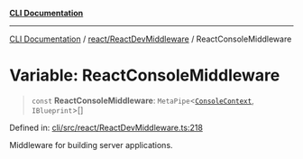 [**CLI Documentation**](../../../README.md)

***

[CLI Documentation](../../../README.md) / [react/ReactDevMiddleware](../README.md) / ReactConsoleMiddleware

# Variable: ReactConsoleMiddleware

> `const` **ReactConsoleMiddleware**: `MetaPipe`\<[`ConsoleContext`](../../../declarations/interfaces/ConsoleContext.md), `IBlueprint`\>[]

Defined in: [cli/src/react/ReactDevMiddleware.ts:218](https://github.com/stonemjs/cli/blob/f139573d7f6e29779d41fb031ed261bfcad59d09/src/react/ReactDevMiddleware.ts#L218)

Middleware for building server applications.
